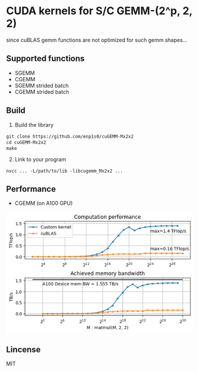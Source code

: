 # CUDA kernels for S/C GEMM-(2^p, 2, 2)

since cuBLAS gemm functions are not optimized for such gemm shapes...

## Supported functions
- SGEMM
- CGEMM
- SGEMM strided batch
- CGEMM strided batch

## Build
1. Build the library
```
git clone https://github.com/enp1s0/cuGEMM-Mx2x2
cd cuGEMM-Mx2x2
make
```

2. Link to your program
```
nvcc ... -L/path/to/lib -libcugemm_Mx2x2 ...
```

## Performance

- CGEMM (on A100 GPU)

![performacne](./docs/gemm_Mx2x2.png)

## Lincense
MIT
